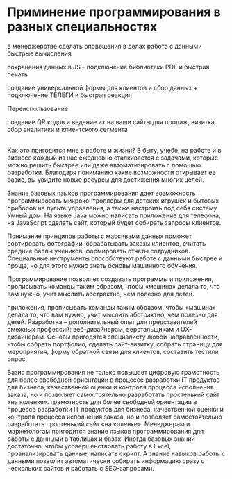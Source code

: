 # Приминение программирования в разных специальностях

в менеджерстве
сделать оповещения в делах
работа с данными
быстрые вычисления

сохранения данных в JS - подключение библиотеки PDF и быстрая печать

создание универсальной формы для клиентов и сбор данных + подключение ТЕЛЕГИ
и быстрая реакция

Переиспользование

создание QR кодов и ведение их на ваши сайты для продаж, визитка
сбор аналитики и клиентского сегмента

<br>
Как это пригодится мне в работе и жизни?
В быту, учебе, на работе и в бизнесе каждый из нас ежедневно сталкивается с задачами, которые можно решить быстрее или даже автоматизировать с помощью разработки. Благодаря пониманию какие возможности открывает ее базис, вы увидите новые ресурсы для достижения многих целей.


Знание базовых языков программирования дает возможность программировать микроконтроллеры для детских игрушек и бытовых приборов на пульте управления, а также настроить под себя систему Умный дом. На языке Java можно написать приложение для телефона, на JavaScript сделать сайт, который будет собирать запросы клиентов.

Понимание принципов работы с массивами данных поможет сортировать фотографии, обрабатывать заказы клиентов, считать средние баллы учеников, формировать отчеты сотрудников. Специальные инструменты способствуют работе с данными быстрее и проще, но для этого нужно знать основы машинного обучения.

Программирование позволяет создавать программы и приложения, прописывать команды таким образом, чтобы «машина» делала то, что вам нужно, учит мыслить абстрактно, чем полезно для детей.

приложения, прописывать команды таким образом, чтобы «машина» делала то, что вам нужно, учит мыслить абстрактно, чем полезно для детей.
Разработка – дополнительный опыт для представителей смежных профессий: веб-дизайнерам, верстальщикам и UX-дизайнерам. Основы пригодятся специалисту любой направленности, чтобы собрать портфолио, сделать сайт-визитку, собрать страницу для мероприятия, форму обратной связи для клиентов, составить тестили опрос.

Базис программирования не только повышает цифровую грамотность для более свободной ориентации в процессе разработки IT продуктов для бизнеса, качественной оценки и контроля процесса исполнения заказа, но и позволяет самостоятельно разработать простенький сайт «на коленке».
грамотность для более свободной ориентации в процессе разработки IT продуктов для бизнеса, качественной оценки и контроля процесса исполнения заказа, но и позволяет самостоятельно разработать простенький сайт «на коленке».
Менеджерам и маркетологам пригодится знание языков программирования для работы с данными в таблицах и базах. Иногда базовых знаний достаточно, чтобы усовершенствовать работу в Excel, проанализировать данные, написать скрипт. А знание навыков работы с данными позволит автоматически собирать информацию сразу с нескольких сайтов и работать с SEO-запросами.